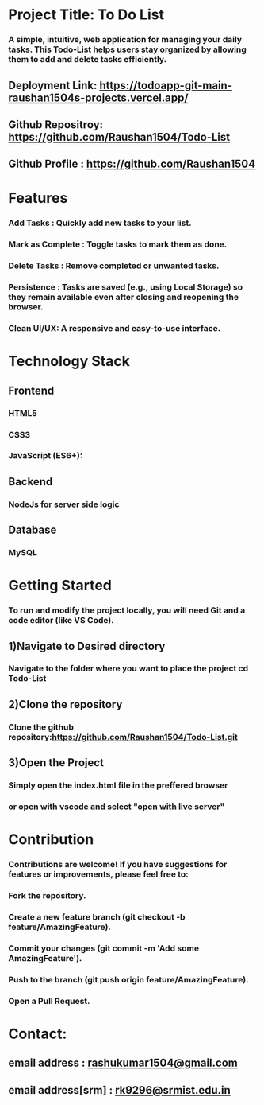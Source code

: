 # Project Title: To Do List
### A simple, intuitive, web application for managing your daily tasks. This Todo-List helps users stay organized by allowing them to add and delete tasks efficiently.

## Deployment Link: https://todoapp-git-main-raushan1504s-projects.vercel.app/
## Github Repositroy: https://github.com/Raushan1504/Todo-List
## Github Profile : https://github.com/Raushan1504

# Features
### Add Tasks : Quickly add new tasks to your list.
### Mark as Complete : Toggle tasks to mark them as done.
### Delete Tasks : Remove completed or unwanted tasks.
### Persistence : Tasks are saved (e.g., using Local Storage) so they remain available even after closing and reopening the browser.
### Clean UI/UX: A responsive and easy-to-use interface.


# Technology Stack
## Frontend
### HTML5
### CSS3
### JavaScript (ES6+):
## Backend
### NodeJs for server side logic 
## Database
### MySQL


# Getting Started
### To run and modify the project locally, you will need Git and a code editor (like VS Code).
## 1)Navigate to Desired directory
### Navigate to the folder where you want to place the project  cd Todo-List
##  2)Clone the repository
### Clone the github repository:https://github.com/Raushan1504/Todo-List.git
##   3)Open the Project
### Simply open the index.html file in the preffered browser
### or open with vscode and select "open with live server"


# Contribution
### Contributions are welcome! If you have suggestions for features or improvements, please feel free to:
### Fork the repository.
### Create a new feature branch (git checkout -b feature/AmazingFeature).
### Commit your changes (git commit -m 'Add some AmazingFeature').
### Push to the branch (git push origin feature/AmazingFeature).
### Open a Pull Request.


# Contact:
## email address : rashukumar1504@gmail.com
## email address[srm] : rk9296@srmist.edu.in
